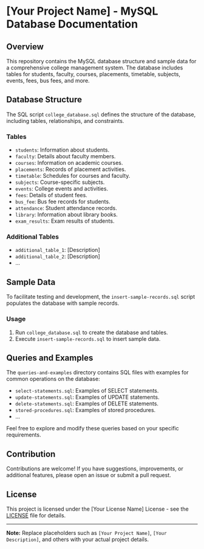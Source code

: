 # [Your Project Name] - MySQL Database Documentation

## Overview

This repository contains the MySQL database structure and sample data for a comprehensive college management system. The database includes tables for students, faculty, courses, placements, timetable, subjects, events, fees, bus fees, and more.

## Database Structure

The SQL script `college_database.sql` defines the structure of the database, including tables, relationships, and constraints.

### Tables

- `students`: Information about students.
- `faculty`: Details about faculty members.
- `courses`: Information on academic courses.
- `placements`: Records of placement activities.
- `timetable`: Schedules for courses and faculty.
- `subjects`: Course-specific subjects.
- `events`: College events and activities.
- `fees`: Details of student fees.
- `bus_fee`: Bus fee records for students.
- `attendance`: Student attendance records.
- `library`: Information about library books.
- `exam_results`: Exam results of students.

### Additional Tables

- `additional_table_1`: [Description]
- `additional_table_2`: [Description]
- ...

## Sample Data

To facilitate testing and development, the `insert-sample-records.sql` script populates the database with sample records.

### Usage

1. Run `college_database.sql` to create the database and tables.
2. Execute `insert-sample-records.sql` to insert sample data.

## Queries and Examples

The `queries-and-examples` directory contains SQL files with examples for common operations on the database:

- `select-statements.sql`: Examples of SELECT statements.
- `update-statements.sql`: Examples of UPDATE statements.
- `delete-statements.sql`: Examples of DELETE statements.
- `stored-procedures.sql`: Examples of stored procedures.
- ...

Feel free to explore and modify these queries based on your specific requirements.

## Contribution

Contributions are welcome! If you have suggestions, improvements, or additional features, please open an issue or submit a pull request.

## License

This project is licensed under the [Your License Name] License - see the [LICENSE](LICENSE) file for details.

---
**Note:** Replace placeholders such as `[Your Project Name]`, `[Your Description]`, and others with your actual project details.

